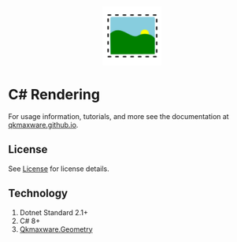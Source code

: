 <p align="center">
  <img width="120" height="120" src="docs_theme/img/logo.svg">
</p>

# C# Rendering
For usage information, tutorials, and more see the documentation at [qkmaxware.github.io](https://qkmaxware.github.io/CsRender/).

## License
See [License](LICENSE.md) for license details.

## Technology
1. Dotnet Standard 2.1+
2. C# 8+
3. [Qkmaxware.Geometry](https://github.com/qkmaxware/Geometry)